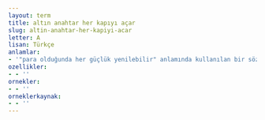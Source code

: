 ```yaml
---
layout: term
title: altın anahtar her kapıyı açar
slug: altin-anahtar-her-kapiyi-acar
letter: A
lisan: Türkçe
anlamlar:
- '"para olduğunda her güçlük yenilebilir" anlamında kullanılan bir söz'
ozellikler:
- - ''
ornekler:
- - ''
orneklerkaynak:
- - ''
---
```

